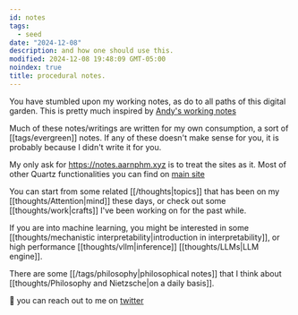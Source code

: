 ```yaml
---
id: notes
tags:
  - seed
date: "2024-12-08"
description: and how one should use this.
modified: 2024-12-08 19:48:09 GMT-05:00
noindex: true
title: procedural notes.
---
```


You have stumbled upon my working notes, as do to all paths of this digital garden. This is pretty much inspired by [Andy's working notes](https://andymatuschak.org/)

Much of these notes/writings are written for my own consumption, a sort of [[tags/evergreen]] notes.
If any of these doesn't make sense for you, it is probably because I didn't write it for you.

My only ask for https://notes.aarnphm.xyz is to treat the sites as it. Most of other Quartz functionalities you can find on [main site](https://aarnphm.xyz)

You can start from some related [[/thoughts|topics]] that has been on my [[thoughts/Attention|mind]] these days,
or check out some [[thoughts/work|crafts]] I've been working on for the past while.

If you are into machine learning, you might be interested in some [[thoughts/mechanistic interpretability|introduction in interpretability]], or high performance [[thoughts/vllm|inference]] [[thoughts/LLMs|LLM engine]].

There are some [[/tags/philosophy|philosophical notes]] that I think about [[thoughts/Philosophy and Nietzsche|on a daily basis]].

:wave: you can reach out to me on [twitter](https://twitter.com/aarnphm_)

